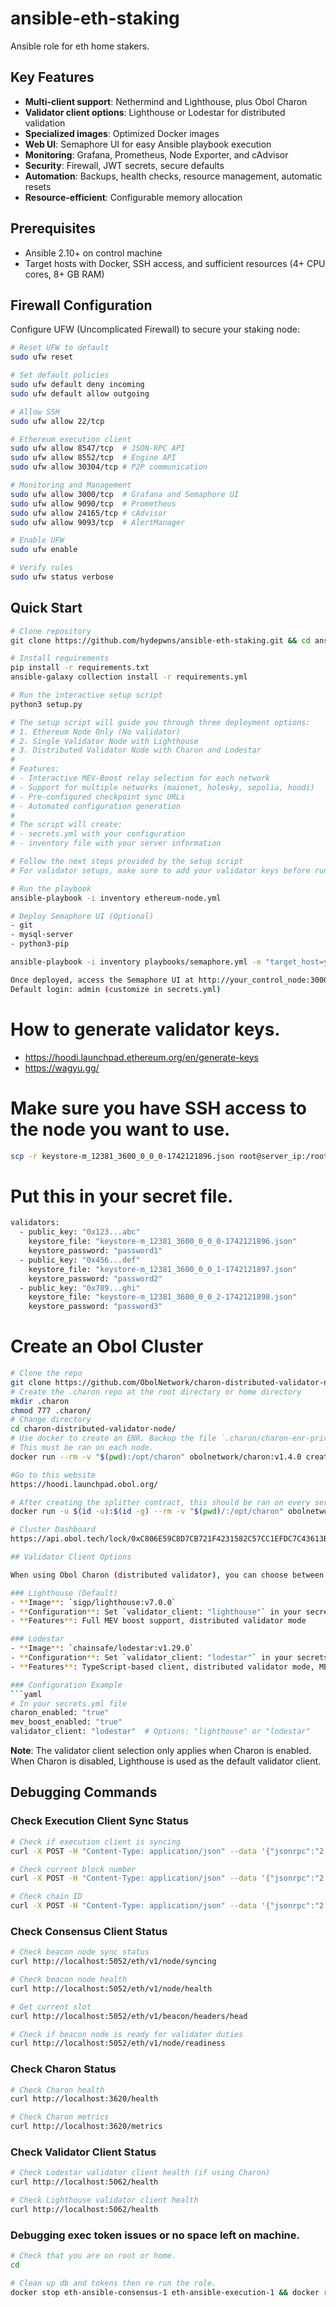 # ansible-eth-staking
Ansible role for eth home stakers.

## Key Features

- **Multi-client support**: Nethermind and Lighthouse, plus Obol Charon
- **Validator client options**: Lighthouse or Lodestar for distributed validation
- **Specialized images**: Optimized Docker images
- **Web UI**: Semaphore UI for easy Ansible playbook execution
- **Monitoring**: Grafana, Prometheus, Node Exporter, and cAdvisor
- **Security**: Firewall, JWT secrets, secure defaults
- **Automation**: Backups, health checks, resource management, automatic resets
- **Resource-efficient**: Configurable memory allocation

## Prerequisites

- Ansible 2.10+ on control machine
- Target hosts with Docker, SSH access, and sufficient resources (4+ CPU cores, 8+ GB RAM)

## Firewall Configuration

Configure UFW (Uncomplicated Firewall) to secure your staking node:

```bash
# Reset UFW to default
sudo ufw reset

# Set default policies
sudo ufw default deny incoming
sudo ufw default allow outgoing

# Allow SSH
sudo ufw allow 22/tcp

# Ethereum execution client
sudo ufw allow 8547/tcp  # JSON-RPC API
sudo ufw allow 8552/tcp  # Engine API
sudo ufw allow 30304/tcp # P2P communication

# Monitoring and Management
sudo ufw allow 3000/tcp  # Grafana and Semaphore UI
sudo ufw allow 9090/tcp  # Prometheus
sudo ufw allow 24165/tcp # cAdvisor
sudo ufw allow 9093/tcp  # AlertManager

# Enable UFW
sudo ufw enable

# Verify rules
sudo ufw status verbose
```

## Quick Start

```bash
# Clone repository
git clone https://github.com/hydepwns/ansible-eth-staking.git && cd ansible-eth-staking

# Install requirements
pip install -r requirements.txt
ansible-galaxy collection install -r requirements.yml

# Run the interactive setup script
python3 setup.py

# The setup script will guide you through three deployment options:
# 1. Ethereum Node Only (No validator)
# 2. Single Validator Node with Lighthouse
# 3. Distributed Validator Node with Charon and Lodestar
#
# Features:
# - Interactive MEV-Boost relay selection for each network
# - Support for multiple networks (mainnet, holesky, sepolia, hoodi)
# - Pre-configured checkpoint sync URLs
# - Automated configuration generation
#
# The script will create:
# - secrets.yml with your configuration
# - inventory file with your server information

# Follow the next steps provided by the setup script
# For validator setups, make sure to add your validator keys before running the playbook

# Run the playbook
ansible-playbook -i inventory ethereum-node.yml

# Deploy Semaphore UI (Optional)
- git
- mysql-server
- python3-pip

ansible-playbook -i inventory playbooks/semaphore.yml -e "target_host=your_control_node"

Once deployed, access the Semaphore UI at http://your_control_node:3000
Default login: admin (customize in secrets.yml)
```

# How to generate validator keys.
- https://hoodi.launchpad.ethereum.org/en/generate-keys
- https://wagyu.gg/

# Make sure you have SSH access to the node you want to use.
```bash
scp -r keystore-m_12381_3600_0_0_0-1742121896.json root@server_ip:/root/.lighthouse/validators/keys
```

# Put this in your secret file.
```bash
validators:
  - public_key: "0x123...abc"
    keystore_file: "keystore-m_12381_3600_0_0_0-1742121896.json"
    keystore_password: "password1"
  - public_key: "0x456...def"
    keystore_file: "keystore-m_12381_3600_0_0_1-1742121897.json"
    keystore_password: "password2"
  - public_key: "0x789...ghi"
    keystore_file: "keystore-m_12381_3600_0_0_2-1742121898.json"
    keystore_password: "password3"
```

# Create an Obol Cluster
```bash
# Clone the repo
git clone https://github.com/ObolNetwork/charon-distributed-validator-node.git
# Create the .charon repo at the root directory or home directory
mkdir .charon
chmod 777 .charon/
# Change directory
cd charon-distributed-validator-node/
# Use docker to create an ENR. Backup the file `.charon/charon-enr-private-key`.
# This must be ran on each node.
docker run --rm -v "$(pwd):/opt/charon" obolnetwork/charon:v1.4.0 create enr

#Go to this website
https://hoodi.launchpad.obol.org/

# After creating the splitter contract, this should be ran on every server in the Obol cluster.
docker run -u $(id -u):$(id -g) --rm -v "$(pwd)/:/opt/charon" obolnetwork/charon:v1.4.0 dkg --definition-file="https://api.obol.tech/v1/definition/0xc2539e3df1179d103140b54520f096498be0b96ba1811857fde0576a0c831b2f" --publish

# Cluster Dashboard
https://api.obol.tech/lock/0xC806E59C8D7CB721F4231582C57CC1EFDC7C43613B0F22A9BE1BFE50FD443EBD/launchpad

## Validator Client Options

When using Obol Charon (distributed validator), you can choose between two validator clients:

### Lighthouse (Default)
- **Image**: `sigp/lighthouse:v7.0.0`
- **Configuration**: Set `validator_client: "lighthouse"` in your secrets file
- **Features**: Full MEV boost support, distributed validator mode

### Lodestar
- **Image**: `chainsafe/lodestar:v1.29.0`
- **Configuration**: Set `validator_client: "lodestar"` in your secrets file
- **Features**: TypeScript-based client, distributed validator mode, MEV boost support

### Configuration Example
```yaml
# In your secrets.yml file
charon_enabled: "true"
mev_boost_enabled: "true"
validator_client: "lodestar"  # Options: "lighthouse" or "lodestar"
```

**Note**: The validator client selection only applies when Charon is enabled. When Charon is disabled, Lighthouse is used as the default validator client.

## Debugging Commands

### Check Execution Client Sync Status
```bash
# Check if execution client is syncing
curl -X POST -H "Content-Type: application/json" --data '{"jsonrpc":"2.0","method":"eth_syncing","params":[],"id":1}' http://localhost:8544

# Check current block number
curl -X POST -H "Content-Type: application/json" --data '{"jsonrpc":"2.0","method":"eth_blockNumber","params":[],"id":1}' http://localhost:8544

# Check chain ID
curl -X POST -H "Content-Type: application/json" --data '{"jsonrpc":"2.0","method":"eth_chainId","params":[],"id":1}' http://localhost:8544
```

### Check Consensus Client Status
```bash
# Check beacon node sync status
curl http://localhost:5052/eth/v1/node/syncing

# Check beacon node health
curl http://localhost:5052/eth/v1/node/health

# Get current slot
curl http://localhost:5052/eth/v1/beacon/headers/head

# Check if beacon node is ready for validator duties
curl http://localhost:5052/eth/v1/node/readiness
```

### Check Charon Status
```bash
# Check Charon health
curl http://localhost:3620/health

# Check Charon metrics
curl http://localhost:3620/metrics
```

### Check Validator Client Status
```bash
# Check Lodestar validator client health (if using Charon)
curl http://localhost:5062/health

# Check Lighthouse validator client health
curl http://localhost:5062/health
```

### Debugging exec token issues or no space left on machine.
```bash
# Check that you are on root or home.
cd

# Clean up db and tokens then re run the role.
docker stop eth-ansible-consensus-1 eth-ansible-execution-1 && docker rm eth-ansible-execution-1 eth-ansible-consensus-1 && sudo rm -rf .lighthouse/ .nethermind/

```